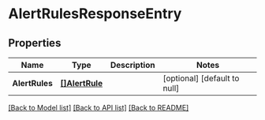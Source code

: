 # AlertRulesResponseEntry

## Properties
Name | Type | Description | Notes
------------ | ------------- | ------------- | -------------
**AlertRules** | [**[]AlertRule**](AlertRule.md) |  | [optional] [default to null]

[[Back to Model list]](../README.md#documentation-for-models) [[Back to API list]](../README.md#documentation-for-api-endpoints) [[Back to README]](../README.md)

